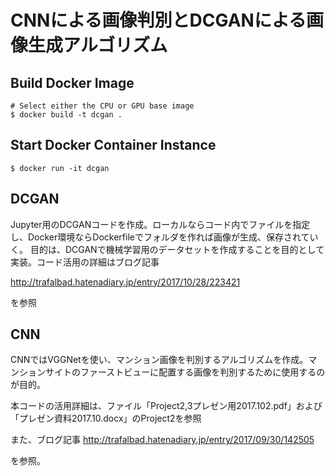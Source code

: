 # CNNによる画像判別とDCGANによる画像生成アルゴリズム

## Build Docker Image

```text
# Select either the CPU or GPU base image
$ docker build -t dcgan .
```

## Start Docker Container Instance
```text
$ docker run -it dcgan
```


## DCGAN
Jupyter用のDCGANコードを作成。ローカルならコード内でファイルを指定し、Docker環境ならDockerfileでフォルダを作れば画像が生成、保存されていく。
目的は、DCGANで機械学習用のデータセットを作成することを目的として実装。コード活用の詳細はブログ記事

http://trafalbad.hatenadiary.jp/entry/2017/10/28/223421

を参照

## CNN

CNNではVGGNetを使い、マンション画像を判別するアルゴリズムを作成。マンションサイトのファーストビューに配置する画像を判別するために使用するのが目的。

本コードの活用詳細は、ファイル「Project2,3プレゼン用2017.102.pdf」および「プレゼン資料2017.10.docx」のProject2を参照

また、ブログ記事
http://trafalbad.hatenadiary.jp/entry/2017/09/30/142505

を参照。

